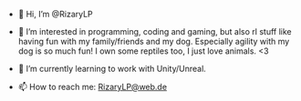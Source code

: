 - 👋 Hi, I’m @RizaryLP

- 👀 I’m interested in programming, coding and gaming, but also rl stuff like having fun with my family/friends and my dog. Especially agility with my dog is so much fun! I own some reptiles too, I just love animals. <3

- 🌱 I’m currently learning to work with Unity/Unreal.

- 📫 How to reach me: RizaryLP@web.de

<!---
RizaryLP/RizaryLP is a ✨ special ✨ repository because its `README.md` (this file) appears on your GitHub profile.
You can click the Preview link to take a look at your changes.
--->

